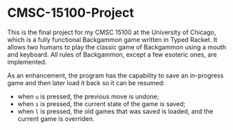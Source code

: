 # CMSC-15100-Project

This is the final project for my CMSC 15100 at the University of Chicago, which is a fully functional Backgammon game written in Typed Racket. It allows two humans to play the classic game of Backgammon using a mouth and keyboard. All rules of Backgammon, except a few esoteric ones, are implemented. 

As an enhancement, the program has the capability to save an in-progress game and then later load it back so it can be resumed:
* when `u` is pressed, the previous move is undone;
* when `s` is pressed, the current state of the game is saved;
* when `l` is pressed, the old games that was saved is loaded, and the current game is overriden.

